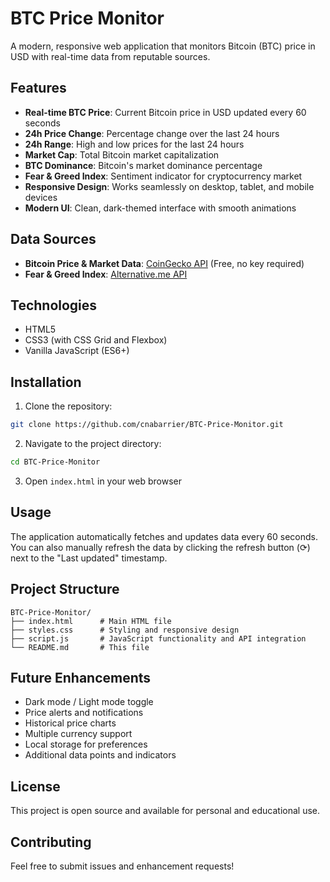 # BTC Price Monitor

A modern, responsive web application that monitors Bitcoin (BTC) price in USD with real-time data from reputable sources.

## Features

- **Real-time BTC Price**: Current Bitcoin price in USD updated every 60 seconds
- **24h Price Change**: Percentage change over the last 24 hours
- **24h Range**: High and low prices for the last 24 hours
- **Market Cap**: Total Bitcoin market capitalization
- **BTC Dominance**: Bitcoin's market dominance percentage
- **Fear & Greed Index**: Sentiment indicator for cryptocurrency market
- **Responsive Design**: Works seamlessly on desktop, tablet, and mobile devices
- **Modern UI**: Clean, dark-themed interface with smooth animations

## Data Sources

- **Bitcoin Price & Market Data**: [CoinGecko API](https://www.coingecko.com/en/api) (Free, no key required)
- **Fear & Greed Index**: [Alternative.me API](https://alternative.me/crypto/fear-and-greed-index/)

## Technologies

- HTML5
- CSS3 (with CSS Grid and Flexbox)
- Vanilla JavaScript (ES6+)

## Installation

1. Clone the repository:
```bash
git clone https://github.com/cnabarrier/BTC-Price-Monitor.git
```

2. Navigate to the project directory:
```bash
cd BTC-Price-Monitor
```

3. Open `index.html` in your web browser

## Usage

The application automatically fetches and updates data every 60 seconds. You can also manually refresh the data by clicking the refresh button (⟳) next to the "Last updated" timestamp.

## Project Structure

```
BTC-Price-Monitor/
├── index.html      # Main HTML file
├── styles.css      # Styling and responsive design
├── script.js       # JavaScript functionality and API integration
└── README.md       # This file
```

## Future Enhancements

- Dark mode / Light mode toggle
- Price alerts and notifications
- Historical price charts
- Multiple currency support
- Local storage for preferences
- Additional data points and indicators

## License

This project is open source and available for personal and educational use.

## Contributing

Feel free to submit issues and enhancement requests!
